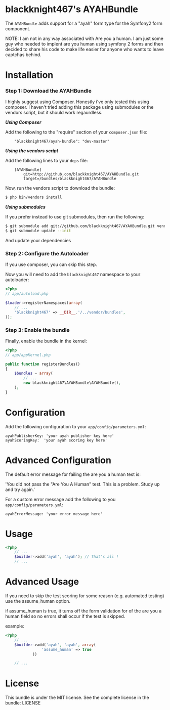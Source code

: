 blackknight467's AYAHBundle
=====================

The `AYAHBundle` adds support for a "ayah" form type for the
Symfony2 form component.

NOTE: I am not in any way associated with Are you a human.  I am just some guy who needed to implent are you human using symfony 2 forms and then decided to share his code to make life easier for anyone who wants to leave captchas behind.

Installation
============

### Step 1: Download the AYAHBundle

I highly suggest using Composer.  Honestly i've only tested this using composer.  I haven't tried adding this package using submodules or the vendors script, but it should work regaurdless.

***Using Composer***

Add the following to the "require" section of your `composer.json` file:

```
    "blackknight467/ayah-bundle": "dev-master"
```

***Using the vendors script***

Add the following lines to your `deps` file:

```
    [AYAHBundle]
        git=http://github.com/blackknight467/AYAHBundle.git
        target=/bundles/blackknight467/AYAHBundle
```

Now, run the vendors script to download the bundle:

``` bash
$ php bin/vendors install
```

***Using submodules***

If you prefer instead to use git submodules, then run the following:

``` bash
$ git submodule add git://github.com/blackknight467/AYAHBundle.git vendor/bundles/blackknight467/AYAHBundle
$ git submodule update --init
```

And update your dependencies

### Step 2: Configure the Autoloader

If you use composer, you can skip this step.

Now you will need to add the `blackknight467` namespace to your autoloader:

``` php
<?php
// app/autoload.php

$loader->registerNamespaces(array(
    // ...
    'blackknight467' => __DIR__.'/../vendor/bundles',
));
```

### Step 3: Enable the bundle

Finally, enable the bundle in the kernel:

```php
<?php
// app/appKernel.php

public function registerBundles()
{
    $bundles = array(
        // ...
        new blackknight467\AYAHBundle\AYAHBundle(),
    );
}
```
Configuration
=============
Add the following configuration to your `app/config/parameters.yml`:

```
ayahPublisherKey: 'your ayah publisher key here'
ayahScoringKey:  'your ayah scoring key here'
```

Advanced Configuration
=============
The default error message for failing the are you a human test is:

'You did not pass the "Are You A Human" test. This is a problem. Study up and try again.'

For a custom error message add the following to you `app/config/parameters.yml`:

```
ayahErrorMessage: 'your error message here'
```

Usage
=====

```php
<?php
    // ...
    $builder->add('ayah', 'ayah'); // That's all !
    // ...
```

Advanced Usage
=====
If you need to skip the test scoring for some reason (e.g. automated testing) use the assume_human option.

if assume_human is true, it turns off the form validation for of the are you a human field so no errors shall occur if the test is skipped.

example:
```php
<?php
    // ...
    $builder->add('ayah', 'ayah', array(
                'assume_human' => true
            ))

    // ...
```

License
=======
This bundle is under the MIT license. See the complete license in the bundle:
    LICENSE
